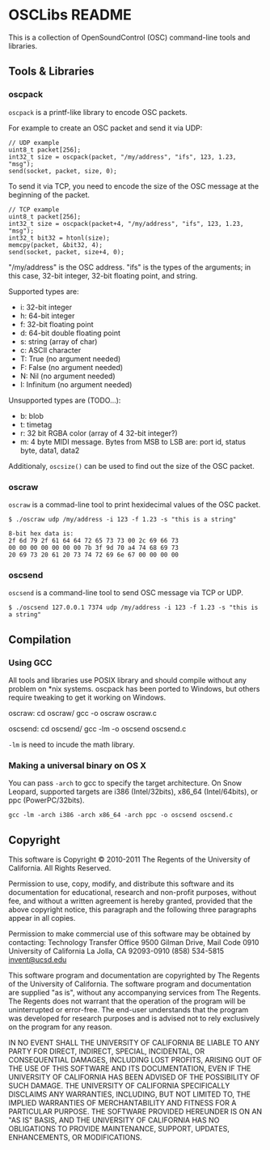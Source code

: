 OSCLibs README
==============

This is a collection of OpenSoundControl (OSC) command-line tools and libraries. 

Tools & Libraries
-----------------

### oscpack

`oscpack` is a printf-like library to encode OSC packets.

For example to create an OSC packet and send it via UDP:

    // UDP example
    uint8_t packet[256];
    int32_t size = oscpack(packet, "/my/address", "ifs", 123, 1.23, "msg"); 
    send(socket, packet, size, 0);

To send it via TCP, you need to encode the size of the OSC message at the
beginning of the packet.

    // TCP example
    uint8_t packet[256];
    int32_t size = oscpack(packet+4, "/my/address", "ifs", 123, 1.23, "msg");
    int32_t bit32 = htonl(size);
    memcpy(packet, &bit32, 4);
    send(socket, packet, size+4, 0);

"/my/address" is the OSC address.
"ifs" is the types of the arguments; in this case, 32-bit integer, 32-bit
floating point, and string.

Supported types are:

*   i: 32-bit integer
*   h: 64-bit integer
*   f: 32-bit floating point
*   d: 64-bit double floating point
*   s: string (array of char)	
*   c: ASCII character
*   T: True  (no argument needed)
*   F: False (no argument needed)
*   N: Nil (no argument needed)
*   I: Infinitum (no argument needed)

Unsupported types are (TODO...):

*   b: blob
*   t: timetag
*   r: 32 bit RGBA color (array of 4 32-bit integer?)
*   m: 4 byte MIDI message. Bytes from MSB to LSB are: 
    port id, status byte, data1, data2

Additionaly, `oscsize()` can be used to find out the size of the OSC packet.

### oscraw

`oscraw` is a commad-line tool to print hexidecimal values of the OSC packet.

    $ ./oscraw udp /my/address -i 123 -f 1.23 -s "this is a string"
    
    8-bit hex data is:
    2f 6d 79 2f 61 64 64 72 65 73 73 00 2c 69 66 73 
    00 00 00 00 00 00 00 7b 3f 9d 70 a4 74 68 69 73 
    20 69 73 20 61 20 73 74 72 69 6e 67 00 00 00 00 
    
### oscsend

`oscsend` is a command-line tool to send OSC message via TCP or UDP.

    $ ./oscsend 127.0.0.1 7374 udp /my/address -i 123 -f 1.23 -s "this is a string"

Compilation
-----------

### Using GCC

All tools and libraries use POSIX library and should compile without any
problem on *nix systems. oscpack has been ported to Windows, but others require
tweaking to get it working on Windows.

oscraw:
    cd oscraw/
    gcc -o oscraw oscraw.c
    
oscsend:
    cd oscsend/
    gcc -lm -o oscsend oscsend.c

`-lm` is need to incude the math library.

### Making a universal binary on OS X

You can pass `-arch` to gcc to specify the target architecture. On Snow Leopard,
supported targets are i386 (Intel/32bits), x86_64 (Intel/64bits), or ppc 
(PowerPC/32bits).

    gcc -lm -arch i386 -arch x86_64 -arch ppc -o oscsend oscsend.c


Copyright
---------

This software is Copyright © 2010-2011 The Regents of the University of California. All Rights Reserved.

Permission to use, copy, modify, and distribute this software and its documentation for educational, research and non-profit purposes, without fee, and without a written agreement is hereby granted, provided that the above copyright notice, this paragraph and the following three paragraphs appear in all copies.

Permission to make commercial use of this software may be obtained by contacting:
Technology Transfer Office
9500 Gilman Drive, Mail Code 0910
University of California
La Jolla, CA 92093-0910
(858) 534-5815
invent@ucsd.edu

This software program and documentation are copyrighted by The Regents of the University of California. The software program and documentation are supplied "as is", without any accompanying services from The Regents. The Regents does not warrant that the operation of the program will be uninterrupted or error-free. The end-user understands that the program was developed for research purposes and is advised not to rely exclusively on the program for any reason.

IN NO EVENT SHALL THE UNIVERSITY OF CALIFORNIA BE LIABLE TO ANY PARTY FOR DIRECT, INDIRECT, SPECIAL, INCIDENTAL, OR CONSEQUENTIAL DAMAGES, INCLUDING LOST PROFITS, ARISING OUT OF THE USE OF THIS SOFTWARE AND ITS DOCUMENTATION, EVEN IF THE UNIVERSITY OF CALIFORNIA HAS BEEN ADVISED OF THE POSSIBILITY OF SUCH DAMAGE. THE UNIVERSITY OF CALIFORNIA SPECIFICALLY DISCLAIMS ANY WARRANTIES, INCLUDING, BUT NOT LIMITED TO, THE IMPLIED WARRANTIES OF MERCHANTABILITY AND FITNESS FOR A PARTICULAR PURPOSE. THE SOFTWARE PROVIDED HEREUNDER IS ON AN "AS IS" BASIS, AND THE UNIVERSITY OF CALIFORNIA HAS NO OBLIGATIONS TO PROVIDE MAINTENANCE, SUPPORT, UPDATES, ENHANCEMENTS, OR MODIFICATIONS.

